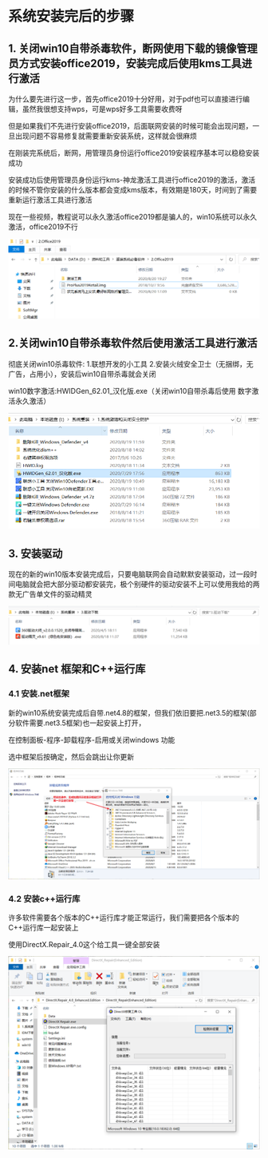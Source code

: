 # 系统安装完后的步骤

## 1. 关闭win10自带杀毒软件，断网使用下载的镜像管理员方式安装office2019，安装完成后使用kms工具进行激活

为什么要先进行这一步，首先office2019十分好用，对于pdf也可以直接进行编辑，虽然我很想支持wps，可是wps好多工具需要收费呀

但是如果我们不先进行安装office2019，后面联网安装的时候可能会出现问题，一旦出现问题不容易修复就需要重新安装系统，这样就会很麻烦

在刚装完系统后，断网，用管理员身份运行office2019安装程序基本可以稳稳安装成功

安装成功后使用管理员身份运行kms-神龙激活工具进行office2019的激活，激活的时候不管你安装的什么版本都会变成kms版本，有效期是180天，时间到了需要重新运行激活工具进行激活

现在一些视频，教程说可以永久激活office2019都是骗人的，win10系统可以永久激活，office2019不行

![image-20200820192808649](../assets/系统安装完后的步骤/image-20200820192808649.png)

## 2.关闭win10自带杀毒软件然后使用激活工具进行激活

彻底关闭win10杀毒软件: 1.联想开发的小工具  2.安装火绒安全卫士（无捆绑，无广告，占用小），安装后win10自带杀毒就会关闭



win10数字激活:HWIDGen_62.01_汉化版.exe（关闭win10自带杀毒后使用  数字激活永久激活）

![image-20200819202723414](../assets/Untitled/image-20200819202723414.png)

## 3. 安装驱动

现在的新的win10版本安装完成后，只要电脑联网会自动默默安装驱动，过一段时间电脑就会把大部分驱动都安装完，极个别硬件的驱动安装不上可以使用我给的两款无广告单文件的驱动精灵

![image-20200819202545070](../assets/Untitled/image-20200819202545070.png)

## 4. 安装net 框架和C++运行库

### 4.1 安装.net框架

新的win10系统安装完成后自带.net4.8的框架，但我们依旧要把.net3.5的框架(部分软件需要.net3.5框架)也一起安装上打开，

在控制面板-程序-卸载程序-启用或关闭windows 功能   

选中框架后按确定，然后会跳出让你更新

![image-20200819203203896](../assets/Untitled/image-20200819203203896.png)

### 4.2 安装c++运行库

许多软件需要各个版本的C++运行库才能正常运行，我们需要把各个版本的C++运行库一起安装上

使用DirectX.Repair_4.0这个给工具一键全部安装

![image-20200819203534636](../assets/Untitled/image-20200819203534636.png)

